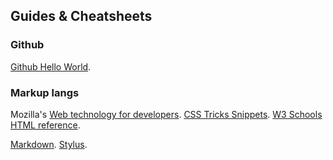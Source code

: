 ## Guides & Cheatsheets

### Github
[Github Hello World](https://guides.github.com/activities/hello-world/). 

### Markup langs
Mozilla's [Web technology for developers](https://developer.mozilla.org/en-US/docs/Web). [CSS Tricks Snippets](https://css-tricks.com/snippets/css/). [W3 Schools HTML reference](https://www.w3schools.com/tags/default.asp).

[Markdown](https://daringfireball.net/projects/markdown/). [Stylus](https://github.com/stylus/stylus/). 
